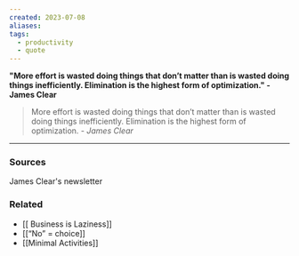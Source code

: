 ```yaml
---
created: 2023-07-08
aliases: 
tags:
  - productivity
  - quote
---
```

**"More effort is wasted doing things that don’t matter than is wasted doing things inefficiently.
Elimination is the highest form of optimization." - James Clear**

> More effort is wasted doing things that don’t matter than is wasted doing things inefficiently. 
> Elimination is the highest form of optimization. 
> *- James Clear*

---
### Sources

James Clear's newsletter 

### Related
- [[ Business is Laziness]] 
- [[“No” = choice]]
- [[Minimal Activities]]